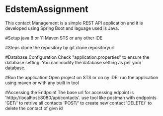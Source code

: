 # EdstemAssignment

This contact Management is a simple REST API application and it is developed using Spring Boot and laguage used is Java.

#Setup
java 8 or 11
Maven
STS or any other IDE

#Steps
clone the repository by 
git clone repositoryurl

#Database Configuration
Check "application.properties" to ensure the database setting.
You can modify the database setting as per your database.

#Run the application
Open project on STS or on ny IDE.
run the application using maven or with any built in tool

#Accessing the Endpoint
The base url for accessing edpoint is 'htttp://localhost:8080/api/contacts'.
use tool like postman with endpoints
'GET/' to retrive all contacts
'POST/' to create new contact
'DELETE/' to delete the contact of givn id
